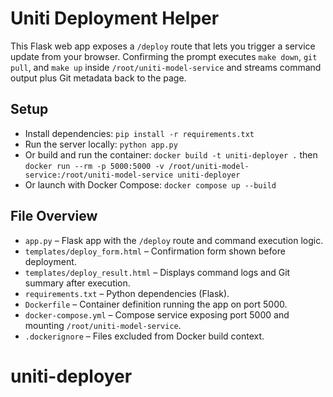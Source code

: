 # Uniti Deployment Helper

This Flask web app exposes a `/deploy` route that lets you trigger a service update from your browser. Confirming the prompt executes `make down`, `git pull`, and `make up` inside `/root/uniti-model-service` and streams command output plus Git metadata back to the page.

## Setup
- Install dependencies: `pip install -r requirements.txt`
- Run the server locally: `python app.py`
- Or build and run the container: `docker build -t uniti-deployer .` then `docker run --rm -p 5000:5000 -v /root/uniti-model-service:/root/uniti-model-service uniti-deployer`
- Or launch with Docker Compose: `docker compose up --build`

## File Overview
- `app.py` – Flask app with the `/deploy` route and command execution logic.
- `templates/deploy_form.html` – Confirmation form shown before deployment.
- `templates/deploy_result.html` – Displays command logs and Git summary after execution.
- `requirements.txt` – Python dependencies (Flask).
- `Dockerfile` – Container definition running the app on port 5000.
- `docker-compose.yml` – Compose service exposing port 5000 and mounting `/root/uniti-model-service`.
- `.dockerignore` – Files excluded from Docker build context.
# uniti-deployer
